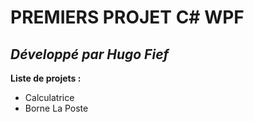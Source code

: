 # PREMIERS PROJET C# WPF

## ***Développé par Hugo Fief***

**Liste de projets :**  

- Calculatrice
- Borne La Poste
